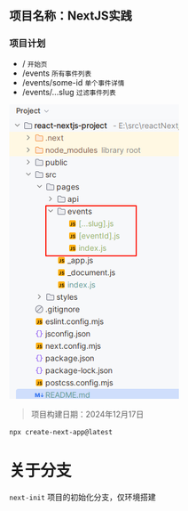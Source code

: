 

## 项目名称：NextJS实践

### 项目计划

- / `开始页`
- /events `所有事件列表`
- /events/some-id `单个事件详情`
- /events/...slug `过滤事件列表`

 ![project-folder.png](doc%2Fproject-folder.png)


>项目构建日期：2024年12月17日

```bash
npx create-next-app@latest
```

# 关于分支

`next-init` 项目的初始化分支，仅环境搭建